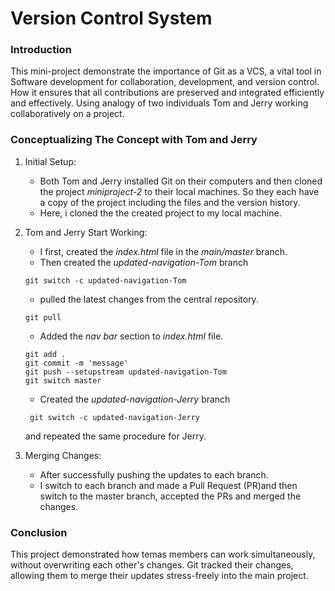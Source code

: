 # Version Control System 

### Introduction

This mini-project demonstrate the importance of Git as a VCS, a vital tool in Software development for collaboration, development, and version control.
How it ensures that all contributions are preserved and integrated efficiently and effectively.
Using analogy of two individuals Tom and Jerry working collaboratively on a project.

### Conceptualizing The Concept with Tom and Jerry
1. Initial Setup:
   - Both Tom and Jerry installed Git on their computers and then cloned the project _*miniproject-2*_ to their local machines. So they each have a copy of the project including the files and the version history.
   - Here, i cloned the the created project to my local machine.

2. Tom and Jerry Start Working:
   - I first, created the *_index.html_* file in the _main/master_ branch.
   - Then created the *_updated-navigation-Tom_* branch
    ```
    git switch -c updated-navigation-Tom
    ```
    - pulled the latest changes from the central repository.
    ```
    git pull
   ```
   - Added the _nav bar_ section to _*index.html*_ file.
    ```
    git add .
    git commit -m 'message'
    git push --setupstream updated-navigation-Tom
    git switch master
   ```
   - Created the *_updated-navigation-Jerry_* branch
   ```
    git switch -c updated-navigation-Jerry
    ```
    and repeated the same procedure for Jerry.

3. Merging Changes:
   - After successfully pushing the updates to each branch. 
   - I switch to each branch and made a Pull Request (PR)and then switch to the master branch, accepted the PRs and merged the changes.

### Conclusion
This project demonstrated  how temas members can work simultaneously, without overwriting each other's changes.
Git tracked their changes, allowing them to merge their updates stress-freely into the main project. 
    




